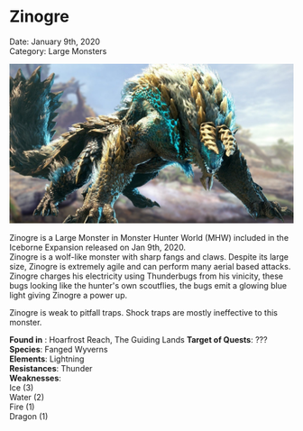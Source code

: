 # **Zinogre**  
Date: January 9th, 2020  
Category: Large Monsters

![alt](images/Zinogre.png)

Zinogre is a Large Monster in Monster Hunter World (MHW) included in the Iceborne Expansion released on Jan 9th, 2020.  
Zinogre is a wolf-like monster with sharp fangs and claws. Despite its large size, Zinogre is extremely agile and can perform many aerial based attacks.  
Zinogre charges his electricity using Thunderbugs from his vinicity, these bugs looking like the hunter's own scoutflies, the bugs emit a glowing blue light giving Zinogre a power up.
    
Zinogre is weak to pitfall traps. Shock traps are mostly ineffective to this monster.
    
**Found in** : Hoarfrost Reach, The Guiding Lands 
**Target of Quests**: ???  
**Species**: Fanged Wyverns  
**Elements**: Lightning  
**Resistances**: Thunder  
**Weaknesses**:  
Ice (3)  
Water (2)  
Fire (1)  
Dragon (1)    
